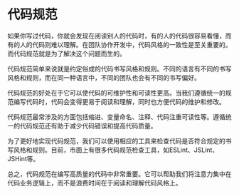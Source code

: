 # 代码规范
如果你写过代码，你就会发现在阅读别人的代码时，有的人的代码很容易看懂，而有的人的代码则难以理解。在团队协作开发中，代码风格的一致性是至关重要的。而代码规范就是为了解决这个问题而生的。

代码规范简单来说就是约定俗成的代码书写风格和规则。不同的语言有不同的书写风格和规则，而在同一种语言中，不同的团队也会有不同的书写偏好。

代码规范的好处在于它可以使代码的可维护性和可读性更高。当我们遵循统一的规范编写代码时，代码会变得更易于阅读和理解，同时也方便代码的维护和修改。

代码规范最常涉及的方面包括缩进、变量命名、注释、代码注重可读性等。遵循统一的代码规范还有助于减少代码错误和提高代码质量。

为了更好地实现代码规范，我们可以使用相应的工具来检查代码是否符合规定的书写风格和规则。目前，市面上有很多代码规范检查工具，如ESLint、JSLint、JSHint等。

总之，代码规范在编写高质量的代码中非常重要。它可以帮助我们将注意力集中在代码业务逻辑上，而不是浪费时间在于阅读和理解代码风格上。